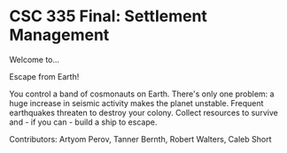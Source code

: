 # CSC 335 Final: Settlement Management

Welcome to...

Escape from Earth!

You control a band of cosmonauts on Earth. There's only one problem:
a huge increase in seismic activity makes the planet unstable.
Frequent earthquakes threaten to destroy your colony.
Collect resources to survive and - if you can - build a ship to escape.

Contributors:
Artyom Perov, Tanner Bernth, Robert Walters, Caleb Short